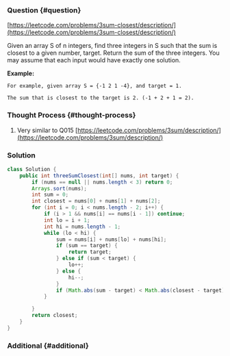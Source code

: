 ### Question {#question}

[https://leetcode.com/problems/3sum-closest/description/](https://leetcode.com/problems/3sum-closest/description/)

Given an array S of n integers, find three integers in S such that the sum is closest to a given number, target. Return the sum of the three integers. You may assume that each input would have exactly one solution.

**Example:**

```
For example, given array S = {-1 2 1 -4}, and target = 1.

The sum that is closest to the target is 2. (-1 + 2 + 1 = 2).
```

### Thought Process {#thought-process}

1. Very similar to Q015 [https://leetcode.com/problems/3sum/description/](https://leetcode.com/problems/3sum/description/)

### Solution

```java
class Solution {
    public int threeSumClosest(int[] nums, int target) {
        if (nums == null || nums.length < 3) return 0;
		Arrays.sort(nums);
		int sum = 0;
		int closest = nums[0] + nums[1] + nums[2];
		for (int i = 0; i < nums.length - 2; i++) {
			if (i > 1 && nums[i] == nums[i - 1]) continue;
			int lo = i + 1;
			int hi = nums.length - 1;
			while (lo < hi) {
				sum = nums[i] + nums[lo] + nums[hi];
				if (sum == target) {
					return target;
				} else if (sum < target) {
					lo++;
				} else {
					hi--;
				}
				if (Math.abs(sum - target) < Math.abs(closest - target)) closest = sum;
			}

		}
		return closest;
    }
}
```

### Additional {#additional}



